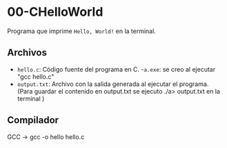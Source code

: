# 00-CHelloWorld

Programa que imprime `Hello, World!` en la terminal.

## Archivos

- `hello.c`: Código fuente del programa en C.
-`a.exe`: se creo al ejecutar "gcc hello.c"
- `output.txt`: Archivo con la salida generada al ejecutar el programa.
                (Para guardar el contenido en output.txt se ejecuto ./a> output.txt en la terminal )
## Compilador
GCC -> gcc -o hello hello.c

